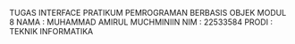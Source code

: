 TUGAS INTERFACE 
PRATIKUM PEMROGRAMAN BERBASIS OBJEK MODUL 8
NAMA : MUHAMMAD AMIRUL MUCHMINIIN
NIM  : 22533584
PRODI   : TEKNIK INFORMATIKA
